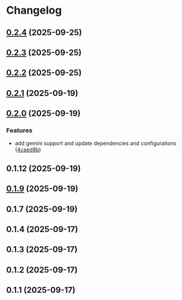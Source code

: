 # Changelog

## [0.2.4](https://github.com/alexwhin/cmai/compare/v0.2.3...v0.2.4) (2025-09-25)

## [0.2.3](https://github.com/alexwhin/cmai/compare/v0.2.2...v0.2.3) (2025-09-25)

## [0.2.2](https://github.com/alexwhin/cmai/compare/v0.2.1...v0.2.2) (2025-09-25)

## [0.2.1](https://github.com/alexwhin/cmai/compare/v0.2.0...v0.2.1) (2025-09-19)

## [0.2.0](https://github.com/alexwhin/cmai/compare/v0.1.12...v0.2.0) (2025-09-19)

### Features

* add gemini support and update dependencies and configurations ([4caed8b](https://github.com/alexwhin/cmai/commit/4caed8b0303909d474b7eec3621ac5e12d7a3a62))

## 0.1.12 (2025-09-19)

## [0.1.9](https://github.com/alexwhin/cmai/compare/v0.1.7...v0.1.9) (2025-09-19)

## 0.1.7 (2025-09-19)

## 0.1.4 (2025-09-17)

## 0.1.3 (2025-09-17)

## 0.1.2 (2025-09-17)

## 0.1.1 (2025-09-17)
